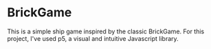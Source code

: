 # BrickGame
This is a simple ship game inspired by the classic BrickGame.
For this project, I've used p5, a visual and intuitive Javascript library.
